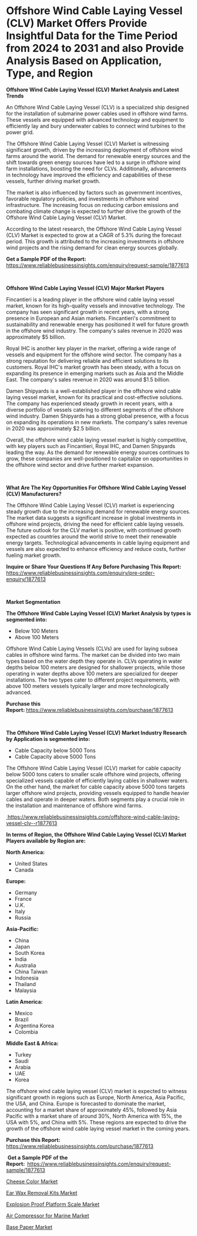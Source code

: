 <p><h1>Offshore Wind Cable Laying Vessel (CLV) Market Offers Provide Insightful Data for the Time Period from 2024 to 2031 and also Provide Analysis Based on Application, Type, and Region</h1></p><p><strong>Offshore Wind Cable Laying Vessel (CLV) Market Analysis and Latest Trends</strong></p>
<p><p>An Offshore Wind Cable Laying Vessel (CLV) is a specialized ship designed for the installation of submarine power cables used in offshore wind farms. These vessels are equipped with advanced technology and equipment to efficiently lay and bury underwater cables to connect wind turbines to the power grid.</p><p>The Offshore Wind Cable Laying Vessel (CLV) Market is witnessing significant growth, driven by the increasing deployment of offshore wind farms around the world. The demand for renewable energy sources and the shift towards green energy sources have led to a surge in offshore wind farm installations, boosting the need for CLVs. Additionally, advancements in technology have improved the efficiency and capabilities of these vessels, further driving market growth.</p><p>The market is also influenced by factors such as government incentives, favorable regulatory policies, and investments in offshore wind infrastructure. The increasing focus on reducing carbon emissions and combating climate change is expected to further drive the growth of the Offshore Wind Cable Laying Vessel (CLV) Market.</p><p>According to the latest research, the Offshore Wind Cable Laying Vessel (CLV) Market is expected to grow at a CAGR of 5.3% during the forecast period. This growth is attributed to the increasing investments in offshore wind projects and the rising demand for clean energy sources globally.</p></p>
<p><strong>Get a Sample PDF of the Report:&nbsp;</strong> <a href="https://www.reliablebusinessinsights.com/enquiry/request-sample/1877613">https://www.reliablebusinessinsights.com/enquiry/request-sample/1877613</a></p>
<p>&nbsp;</p>
<p><strong>Offshore Wind Cable Laying Vessel (CLV) Major Market Players</strong></p>
<p><p>Fincantieri is a leading player in the offshore wind cable laying vessel market, known for its high-quality vessels and innovative technology. The company has seen significant growth in recent years, with a strong presence in European and Asian markets. Fincantieri's commitment to sustainability and renewable energy has positioned it well for future growth in the offshore wind industry. The company's sales revenue in 2020 was approximately $5 billion.</p><p>Royal IHC is another key player in the market, offering a wide range of vessels and equipment for the offshore wind sector. The company has a strong reputation for delivering reliable and efficient solutions to its customers. Royal IHC's market growth has been steady, with a focus on expanding its presence in emerging markets such as Asia and the Middle East. The company's sales revenue in 2020 was around $1.5 billion.</p><p>Damen Shipyards is a well-established player in the offshore wind cable laying vessel market, known for its practical and cost-effective solutions. The company has experienced steady growth in recent years, with a diverse portfolio of vessels catering to different segments of the offshore wind industry. Damen Shipyards has a strong global presence, with a focus on expanding its operations in new markets. The company's sales revenue in 2020 was approximately $2.5 billion.</p><p>Overall, the offshore wind cable laying vessel market is highly competitive, with key players such as Fincantieri, Royal IHC, and Damen Shipyards leading the way. As the demand for renewable energy sources continues to grow, these companies are well-positioned to capitalize on opportunities in the offshore wind sector and drive further market expansion.</p></p>
<p>&nbsp;</p>
<p><strong>What Are The Key Opportunities For Offshore Wind Cable Laying Vessel (CLV) Manufacturers?</strong></p>
<p><p>The Offshore Wind Cable Laying Vessel (CLV) market is experiencing steady growth due to the increasing demand for renewable energy sources. The market data suggests a significant increase in global investments in offshore wind projects, driving the need for efficient cable laying vessels. The future outlook for the CLV market is positive, with continued growth expected as countries around the world strive to meet their renewable energy targets. Technological advancements in cable laying equipment and vessels are also expected to enhance efficiency and reduce costs, further fueling market growth.</p></p>
<p><strong>Inquire or Share Your Questions If Any Before Purchasing This Report:</strong> <a href="https://www.reliablebusinessinsights.com/enquiry/pre-order-enquiry/1877613">https://www.reliablebusinessinsights.com/enquiry/pre-order-enquiry/1877613</a></p>
<p>&nbsp;</p>
<p><strong>Market Segmentation</strong></p>
<p><strong>The Offshore Wind Cable Laying Vessel (CLV) Market Analysis by types is segmented into:</strong></p>
<p><ul><li>Below 100 Meters</li><li>Above 100 Meters</li></ul></p>
<p><p>Offshore Wind Cable Laying Vessels (CLVs) are used for laying subsea cables in offshore wind farms. The market can be divided into two main types based on the water depth they operate in. CLVs operating in water depths below 100 meters are designed for shallower projects, while those operating in water depths above 100 meters are specialized for deeper installations. The two types cater to different project requirements, with above 100 meters vessels typically larger and more technologically advanced.</p></p>
<p><strong>Purchase this Report:&nbsp;</strong><a href="https://www.reliablebusinessinsights.com/purchase/1877613">https://www.reliablebusinessinsights.com/purchase/1877613</a></p>
<p>&nbsp;</p>
<p><strong>The Offshore Wind Cable Laying Vessel (CLV) Market Industry Research by Application is segmented into:</strong></p>
<p><ul><li>Cable Capacity below 5000 Tons</li><li>Cable Capacity above 5000 Tons</li></ul></p>
<p><p>The Offshore Wind Cable Laying Vessel (CLV) market for cable capacity below 5000 tons caters to smaller scale offshore wind projects, offering specialized vessels capable of efficiently laying cables in shallower waters. On the other hand, the market for cable capacity above 5000 tons targets larger offshore wind projects, providing vessels equipped to handle heavier cables and operate in deeper waters. Both segments play a crucial role in the installation and maintenance of offshore wind farms.</p></p>
<p><a href="https://www.reliablebusinessinsights.com/offshore-wind-cable-laying-vessel-clv--r1877613">&nbsp;https://www.reliablebusinessinsights.com/offshore-wind-cable-laying-vessel-clv--r1877613</a></p>
<p><strong>In terms of Region, the Offshore Wind Cable Laying Vessel (CLV) Market Players available by Region are:</strong></p>
<p>
    <p> <strong> North America: </strong>
        <ul>
            <li>United States</li>
            <li>Canada</li>
        </ul>
        </p> 
    <p> <strong> Europe: </strong>
        <ul>
            <li>Germany</li>
            <li>France</li>
            <li>U.K.</li>
            <li>Italy</li>
            <li>Russia</li>
        </ul>
        </p> 
    <p> <strong> Asia-Pacific: </strong>
        <ul>
            <li>China</li>
            <li>Japan</li>
            <li>South Korea</li>
            <li>India</li>
            <li>Australia</li>
            <li>China Taiwan</li>
            <li>Indonesia</li>
            <li>Thailand</li>
            <li>Malaysia</li>
        </ul>
        </p> 
    <p> <strong> Latin America: </strong>
        <ul>
            <li>Mexico</li>
            <li>Brazil</li>
            <li>Argentina Korea</li>
            <li>Colombia</li>
        </ul>
        </p> 
    <p> <strong> Middle East & Africa: </strong>
        <ul>
            <li>Turkey</li>
            <li>Saudi</li>
            <li>Arabia</li>
            <li>UAE</li>
            <li>Korea</li>
        </ul>
    </p>
    </p>
<p><p>The offshore wind cable laying vessel (CLV) market is expected to witness significant growth in regions such as Europe, North America, Asia Pacific, the USA, and China. Europe is forecasted to dominate the market, accounting for a market share of approximately 45%, followed by Asia Pacific with a market share of around 30%, North America with 15%, the USA with 5%, and China with 5%. These regions are expected to drive the growth of the offshore wind cable laying vessel market in the coming years.</p></p>
<p><strong>Purchase this Report: </strong><a href="https://www.reliablebusinessinsights.com/purchase/1877613">https://www.reliablebusinessinsights.com/purchase/1877613</a></p>
<p>&nbsp;<strong>Get a Sample PDF of the Report:&nbsp;&nbsp;</strong><a href="https://www.reliablebusinessinsights.com/enquiry/request-sample/1877613">https://www.reliablebusinessinsights.com/enquiry/request-sample/1877613</a></p>
<p><strong></strong></p>
<p><p><a href="https://medium.com/@danielwardb654202/insights-into-cheese-color-market-share-and-competitive-landscape-for-period-from-2024-to-2031-dac3ec8e86af">Cheese Color Market</a></p><p><a href="https://medium.com/@madw10245644/ear-wax-removal-kits-market-research-report-market-forecast-and-growth-prospects-with-a-steady-47a63b59acf4">Ear Wax Removal Kits Market</a></p><p><a href="https://github.com/ochgvvcj16/Market-Research-Report-List-1/blob/main/explosion-proof-platform-scale-market.md">Explosion Proof Platform Scale Market</a></p><p><a href="https://github.com/JosephMorgnlvXXff/Market-Research-Report-List-1/blob/main/air-compressor-for-marine-market.md">Air Compressor for Marine Market</a></p><p><a href="https://medium.com/@norchellecan/global-base-paper-market-analysis-trends-forecasts-and-growth-opportunities-2024-2031-in-184-72c62926b961">Base Paper Market</a></p></p>